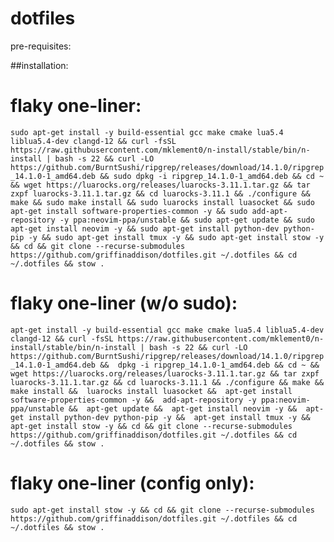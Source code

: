 # dotfiles

pre-requisites:


##installation:

# flaky one-liner:
```sudo apt-get install -y build-essential gcc make cmake lua5.4 liblua5.4-dev clangd-12 && curl -fsSL https://raw.githubusercontent.com/mklement0/n-install/stable/bin/n-install | bash -s 22 && curl -LO https://github.com/BurntSushi/ripgrep/releases/download/14.1.0/ripgrep_14.1.0-1_amd64.deb && sudo dpkg -i ripgrep_14.1.0-1_amd64.deb && cd ~ && wget https://luarocks.org/releases/luarocks-3.11.1.tar.gz && tar zxpf luarocks-3.11.1.tar.gz && cd luarocks-3.11.1 && ./configure && make && sudo make install && sudo luarocks install luasocket && sudo apt-get install software-properties-common -y && sudo add-apt-repository -y ppa:neovim-ppa/unstable && sudo apt-get update && sudo apt-get install neovim -y && sudo apt-get install python-dev python-pip -y && sudo apt-get install tmux -y && sudo apt-get install stow -y && cd && git clone --recurse-submodules https://github.com/griffinaddison/dotfiles.git ~/.dotfiles && cd ~/.dotfiles && stow . ```

# flaky one-liner (w/o sudo):
``` apt-get install -y build-essential gcc make cmake lua5.4 liblua5.4-dev clangd-12 && curl -fsSL https://raw.githubusercontent.com/mklement0/n-install/stable/bin/n-install | bash -s 22 && curl -LO https://github.com/BurntSushi/ripgrep/releases/download/14.1.0/ripgrep_14.1.0-1_amd64.deb &&  dpkg -i ripgrep_14.1.0-1_amd64.deb && cd ~ && wget https://luarocks.org/releases/luarocks-3.11.1.tar.gz && tar zxpf luarocks-3.11.1.tar.gz && cd luarocks-3.11.1 && ./configure && make &&  make install &&  luarocks install luasocket &&  apt-get install software-properties-common -y &&  add-apt-repository -y ppa:neovim-ppa/unstable &&  apt-get update &&  apt-get install neovim -y &&  apt-get install python-dev python-pip -y &&  apt-get install tmux -y &&  apt-get install stow -y && cd && git clone --recurse-submodules https://github.com/griffinaddison/dotfiles.git ~/.dotfiles && cd ~/.dotfiles && stow . ```


# flaky one-liner (config only):
```sudo apt-get install stow -y && cd && git clone --recurse-submodules https://github.com/griffinaddison/dotfiles.git ~/.dotfiles && cd ~/.dotfiles && stow . ```
